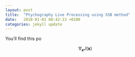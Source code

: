 ```yaml
---
layout: post
title:  "Ptychography Live Processing using SSB method"
date:   2018-01-01 08:42:13 +0100
categories: jekyll update
---
```


You’ll find this po

$$ \nabla_\boldsymbol{x} J(\boldsymbol{x}) $$